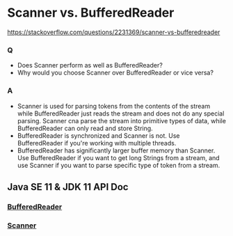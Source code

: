 # Scanner vs. BufferedReader
https://stackoverflow.com/questions/2231369/scanner-vs-bufferedreader


### Q
- Does Scanner perform as well as BufferedReader?
- Why would you choose Scanner over BufferedReader or vice versa?

### A
- Scanner is used for parsing tokens from the contents of the stream while BufferedReader just reads the stream and does not do any special parsing. Scanner cna parse the stream into primitive types of data, while BufferedReader can only read and store String.
- BufferedReader is synchronized and Scanner is not. Use BufferedReader if you're working with multiple threads.
- BufferedReader has significantly larger buffer memory than Scanner. Use BufferedReader if you want to get long Strings from a stream, and use Scanner if you want to parse specific type of token from a stream.

## Java SE 11 & JDK 11 API Doc
### [BufferedReader](https://docs.oracle.com/en/java/javase/11/docs/api/java.base/java/io/BufferedReader.html)

### [Scanner](https://docs.oracle.com/en/java/javase/11/docs/api/java.base/java/util/Scanner.html)
